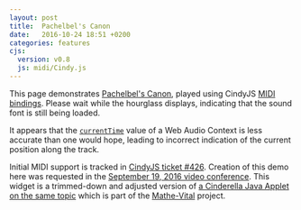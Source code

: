 ```yaml
---
layout: post
title:  Pachelbel's Canon
date:   2016-10-24 18:51 +0200
categories: features
cjs:
  version: v0.8
  js: midi/Cindy.js
---
```


This page demonstrates [Pachelbel's Canon][pc],
played using CindyJS [MIDI bindings][mb].
Please wait while the hourglass displays,
indicating that the sound font is still being loaded.

It appears that the [`currentTime`][ct] value of a Web Audio Context
is less accurate than one would hope, leading to incorrect indication
of the current position along the track.

[pc]: https://en.wikipedia.org/wiki/Pachelbel%27s_Canon
[mb]: http://cindyjs.org/ref/MIDI_Functions.html
[ct]: https://developer.mozilla.org/en-US/docs/Web/API/AudioContext/currentTime

<div id="CSCanvas"></div>
<script id="csinit" type="text/x-cindyscript">

use("midi");
played = false;
melody = [["fis'",1],["e'",1],["d'",1],["cis'",1],["h",1],["a",1],["h",1],["cis'",1],
  ["d'",1],["cis'",1],["h",1],["a",1],["g",1],["fis",1],["g",1],["e",1],
  ["d",1/2],["fis",1/2],["a",1/2],["g",1/2],["fis",1/2],["d",1/2],["fis",1/2],["e",1/2],
      ["d",1/2],["H",1/2],["d",1/2],["a",1/2],["g",1/2],["h",1/2],["a",1/2],["g",1/2],
  ["fis",1/2],["d",1/2],["e",1/2],["cis'",1/2],["d'",1/2],["fis'",1/2],["a'",1/2],["a",1/2],
      ["h",1/2],["g",1/2],["a",1/2],["fis",1/2],["d",1/2],["d'",1/2],["d'",3/4],["cis'",1/4],
  ["d'",1/4],["cis'",1/4],["d'",1/4],["d",1/4],["cis",1/4],["a",1/4],["e",1/4],["fis",1/4],
      ["d",1/4],["d'",1/4],["cis'",1/4],["h",1/4],["cis'",1/4],["fis'",1/4],["a'",1/4],["h'",1/4],
      ["g'",1/4],["fis'",1/4],["e'",1/4],["g'",1/4],["fis'",1/4],["e'",1/4],["d'",1/4],["cis'",1/4],
      ["h",1/4],["a",1/4],["g",1/4],["fis",1/4],["e",1/4],["g",1/4],["fis",1/4],["e",1/4],
  ["d",1/4],["e",1/4],["fis",1/4],["g",1/4],["a",1/4],["e",1/4],["a",1/4],["g",1/4],
      ["fis",1/4],["h",1/4],["a",1/4],["g",1/4],["a",1/4],["g",1/4],["fis",1/4],["e",1/4],
      ["d",1/4],["H",1/4],["h",1/4],["cis'",1/4],["d'",1/4],["cis'",1/4],["h",1/4],["a",1/4],
      ["g",1/4],["fis",1/4],["e",1/4],["h",1/4],["a",1/4],["h",1/4],["a",1/4],["g",1/4],
  ["fis",1/2],["fis'",1/2],["e'",3/2],["d'",1/2],["fis'",1],       
      ["h'",1],["a'",1],["h'",1],["cis''",1],
  ["d''",1/2],["d'",1/2],["cis'",3/2],["h",1/2],["d'",1],       
      ["d'",3/2],["d'",1/2],["d'",1/2],["g'",1/2],["e'",1/2],["a'",1/2],
  ["a'",1/4],["fis'",1/8],["g'",1/8],["a'",1/4],["fis'",1/8],["g'",1/8],["a'",1/8],
      ["a",1/8],["h",1/8],["cis'",1/8],["d'",1/8],["e'",1/8],["fis'",1/8],["g'",1/8],
      ["fis'",1/4],["d'",1/8],["e'",1/8],["fis'",1/4],
      ["fis",1/8],["g",1/8],["a",1/8],["h",1/8],["a",1/8],["g",1/8],["a",1/8],["fis",1/8],["g",1/8],["a",1/8],
   ["g",1/4],["h",1/8],["a",1/8],["g",1/4],["fis",1/8],["e",1/8],["fis",1/8],
      ["e",1/8],["d",1/8],["e",1/8],["fis",1/8],["g",1/8],["a",1/8],["h",1/8],
      ["g",1/4],["h",1/8],["a",1/8],["h",1/4],
      ["cis'",1/8],["d'",1/8],["a",1/8],["h",1/8],["cis'",1/8],["d'",1/8],["e'",1/8],["fis'",1/8],["g'",1/8],["a'",1/8],
  ["fis'",1/4],["d'",1/8],["e'",1/8],["fis'",1/4],["e'",1/8],["d'",1/8],["e'",1/8],
      ["cis'",1/8],["d'",1/8],["e'",1/8],["fis'",1/8],["e'",1/8],["d'",1/8],["cis'",1/8],
      ["d'",1/4],["h",1/8],["cis'",1/8],["d'",1/4],
      ["d",1/8],["e",1/8],["fis",1/8],["g",1/8],["fis",1/8],["e",1/8],["fis",1/8],["d'",1/8],["cis'",1/8],["d'",1/8],
  ["h",1/4],["d'",1/8],["cis'",1/8],["h",1/4],["a",1/8],["g",1/8],["a",1/8],
      ["g",1/8],["fis",1/8],["g",1/8],["a",1/8],["h",1/8],["cis'",1/8],["d'",1/8],
      ["h",1/4],["d'",1/8],["cis'",1/8],["d'",1/4],
      ["cis'",1/8],["h",1/8],["cis'",1/8],["d'",1/8],["e'",1/8],["d'",1/8],["cis'",1/8],["d'",1/8],["h",1/8],["cis'",1/8],
  ["d'",1/2],[-1,1/2],["cis'",1/2],[-1,1/2],["h",1/2],[-1,1/2],["d'",1/2],[-1,1/2],
  ["d",1/2],[-1,1/2],["d",1/2],[-1,1/2],["d",1/2],[-1,1/2],["e",1/2],[-1,1/2],
  [-1,1/2],["a",1/2],[-1,1/2],["a",1/2],[-1,1/2],["fis",1/2],[-1,1/2],["a",1/2],
  [-1,1/2],["g",1/2],[-1,1/2],["fis",1/2],[-1,1/2],["g",1/2],[-1,1/2],["e'",1/2],
  ["fis'",1/4],["fis",1/4],["g",1/4],["fis",1/4],["e",1/4],["e'",1/4],["fis'",1/4],["e'",1/4],
      ["d'",1/4],["fis",1/4],["d",1/4],["h",1/4],["a",1/4],["A",1/4],["G",1/4],["A",1/4],
      ["H",1/4],["h",1/4],["cis'",1/4],["h",1/4],["a",1/4],["A",1/4],["G",1/4],["A",1/4],
      ["H",1/4],["h",1/4],["a",1/4],["h",1/4],["cis'",1/4],["cis",1/4],["H",1/4],["cis",1/4],
  ["d",1/4],["d'",1/4],["e'",1/4],["d'",1/4],["cis'",1/4],["cis",1/4],["d",1/4],["cis",1/4],
      ["H",1/4],["h",1/4],["a",1/4],["h",1/4],["cis'",1/4],["cis",1/4],["fis",1/4],["e",1/4],
      ["d",1/4],["d'",1/4],["e'",1/4],["g'",1/4],["fis'",1/4],["fis",1/4],["a",1/4],["fis'",1/4],
      ["d'",1/4],["g'",1/4],["fis'",1/4],["g'",1/4],["e'",1/4],["a",1/4],["g",1/4],["a",1/4],
  ["fis",1/4],["a",1/4],["a",1/4],["a",1/4],["a",1/4],["a",1/4],["a",1/4],["a",1/4],
      ["fis",1/4],["fis",1/4],["fis",1/4],["fis",1/4],["fis",1/4],["fis",1/4],["a",1/4],["a",1/4],
      ["g",1/4],["g",1/4],["g",1/4],["d'",1/4],["d'",1/4],["d'",1/4],["d'",1/4],["d'",1/4],
      ["d'",1/4],["d'",1/4],["h",1/4],["h",1/4],["a",1/4],["a",1/4],["e'",1/4],["cis'",1/4],
  ["a",1/4],["fis'",1/4],["fis'",1/4],["fis'",1/4],["e'",1/4],["e'",1/4],["e'",1/4],["e'",1/4],
      ["d'",1/4],["d'",1/4],["d'",1/4],["d'",1/4],["a'",1/4],["a'",1/4],["a'",1/4],["a'",1/4],
      ["h'",1/4],["h'",1/4],["h'",1/4],["h'",1/4],["a'",1/4],["a'",1/4],["a'",1/4],["a'",1/4],
      ["h'",1/4],["h'",1/4],["h'",1/4],["h'",1/4],["cis''",1/4],["cis'",1/4],["cis'",1/4],["cis'",1/4],
  ["d'",1/4],["d",1/8],["e",1/8],["fis",1/4],["d",1/4],["cis",1/4],["cis'",1/8],["d'",1/8],["e'",1/4],["d'",1/4],
      ["h",1/4],["H",1/8],["cis",1/8],["d",1/4],["H",1/4],["cis",1/4],["a",1/8],["g",1/8],["fis",1/4],["e",1/4],
      ["d",1/4],["g",1/8],["fis",1/8],["e",1/4],["g",1/4],["fis",1/4],["d",1/8],["e",1/8],["fis",1/4],["a",1/4],
      ["g",1/4],["h",1/8],["a",1/8],["g",1/4],["fis",1/4],["e",1/4],["a",1/8],["g",1/8],["fis",1/4],["e",1/4],
  ["fis",1/4],["d'",1/8],["cis'",1/8],["d'",1/4],["fis",1/4],["a",1/4],["a",1/8],["h",1/8],["cis'",1/4],["a",1/4],
      ["fis",1/4],["d'",1/8],["e'",1/8],["fis'",1/4],["d'",1/4],["fis'",1/4],["fis'",1/8],["e'",1/8],["d'",1/4],["cis'",1/4],
      ["h",1/4],["h",1/8],["a",1/8],["h",1/4],["cis'",1/4],["d'",1/4],["fis'",1/8],["e'",1/8],["d'",1/4],["fis'",1/4],
      ["g'",1/4],["d'",1/8],["cis'",1/8],["h",1/4],["h",1/4],["a",1/4],["e",1/4],["a",1/4],["a",1/4],
  ["a",3/2],["a",1/2],["d",3/2],["a",1/2],["g",1],["a",1],["g",1/2],["d",1/2],["d",3/4],["cis",1/4],
  ["d",1/2],["d'",1/2],["cis'",1],["h",1],["a",1],["d",3/4],["e",1/4],["fis",1],["h",1],["e",3/4],["e",1/4],
  ["fis",3/4],["fis'",1/4],["fis'",1/4],["g'",1/4],["fis'",1/4],["e'",1/4],
      ["d'",3/4],["d'",1/4],["d'",1/4],["e'",1/4],["d'",1/4],["cis'",1/4],
      ["h",1],["d'",1],["d'",1/4],["c'",1/4],["h",1/4],["c'",1/4],["a",3/4],["a",1/4],
  ["a",3/4],["a'",1/4],["a'",1/4],["h'",1/4],["a'",1/4],["g'",1/4],
      ["fis'",3/4],["fis'",1/4],["fis'",1/4],["g'",1/4],["fis'",1/4],["e'",1/4],
      ["d'",1/4],["c'",1/4],["h",1/4],["c'",1/4],["a",3/4],["a",1/4],["g",1/2],["d'",1/2],["cis'",3/4],["cis'",1/4],
  ["d'",1/2],["d'",1],["cis'",1],["h",1],["a",1],["g",1],["fis",1+1/4],["e",1/4],["e",1],
  ["fis",1/2],["fis'",1],["e'",1/2],["d'",1/2],["d''",1],["c''",1/2],
      ["h'",1],["d''",1/2],["a'",1/2],["h'",1],["a'",1],
  ["a'",1],["a",3/4],["g",1/4],["fis",1],["fis'",3/4],["e'",1/4],
      ["d'",3/2],["d'",1/2],["d'",1],["cis'",1],
  ["d'",1/2],["d",1/2],["cis",1/2],["cis'",1/2],["h",1/2],["H",1/2],["A",1/2],["a",1/2],
      ["g",1/2],["g'",1/2],["fis'",1/2],["fis",1/2],["e",1/2],["h",1/2],["e",1/2],["e'",1/2],
  ["fis'",1/2],["fis",1/2],["e",1/2],["e'",1/2],["d'",1/2],["d",1/2],["cis",1/2],["cis'",1/2],
      ["h",1/2],["h'",1/2],["a'",1/2],["a",1/2],["g",3/4],["e'",1/4],["a",1/2],["a",1/2]

];

bass = flatten(apply(1..28,([["D",1],["A'",1],["H'",1],["Fis'",1],["G'",1],["D'",1],["G'",1],["A'",1]])),levels->1)++[["D",2]];

tune = [["channel",0]]++bass++[["channel",1],["goto",8]]++melody++[["channel",2],["goto",16]]++melody++[["channel",3],["goto",24]]++melody;

instrument(33, channel->0); // Acoustic Bass
instrument(1, channel->1); // Acoustic Grand Piano
instrument(25, channel->2); // Acoustic Guitar (nylon)
instrument(12, channel->3); // Vibraphone

notes = [
  [-1],
  ["C", "CIS"],
  ["D"],
  ["E"],
  ["F", "Fis"],
  ["G"],
  ["A"],
  ["H"],
  ["c", "cis"],
  ["d"],
  ["e"],
  ["fis"],
  ["g"],
  ["a"],
  ["h"],
  ["c'", "cis'"],
  ["d'"],
  ["e'"],
  ["fis'"],
  ["g'"],
  ["a'"],
  ["h'"],
  ["c''", "cis''"],
  ["d''"]
];

x = 0;
score = apply(melody, note,
  y = select(1..length(notes), i, contains(notes_i, note_1));
  if (length(y) != 1, err(note));
  res = [x, y_1, note_2];
  x = x + note_2;
  res
);

xscale = 2;
barlen = 0.5;
drawit() := (
  gsave();
  translate((0, -3));
  forall(1..5, draw((-100, #), (100, #), color->[0,0,0]));
  forall(-1..1, draw((8*xscale*#, -2), (8*xscale*#, 8), color->[0,0,1]));
  now = if(played, midiposition() - 2, 0);
  translate((xscale*(16 - now), 0));
  forall(score, note,
    if (note_2 > 1,
      x = xscale*note_1;
      y = note_2/2 - 4.5;
      if (y <= 0, forall(ceil(y)..0, draw((x - barlen, #), (x + barlen, #), color->[0,0,0])));
      if (y >= 6, forall(6..floor(y), draw((x - barlen, #), (x + barlen, #), color->[0,0,0])));
    );
  );
  forall(score, note,
    if (note_2 > 1,
      off = (now - note_1) / 8;
      size = max(3, if (off < 1, 0, 10 - 10 * (off - floor(off))));
      x = xscale*note_1;
      y = note_2/2 - 4.5;
      draw((x, y), size->size);
    );
  );
  grestore();
);

sandclock() := (
  gsave(); translate((4*xscale, 0)); scale(1.25);
  fillpoly([(1,1),(1,2),(-1,2),(-1,1),(1,-1),(1,-2),(-1,-2),(-1,-1)],color->[1,1,1]);
  drawpoly([(1,1),(1,2),(-1,2),(-1,1),(1,-1),(1,-2),(-1,-2),(-1,-1)],size->20,color->[1,1,1]);
  fillpoly([(1,1),(1,1.5),(0,1),(-1,1.5),(-1,1),(0,0)],color->[1,0.8,0]);
  fillpoly([(1,-2),(1,-1.5),(0,-1),(-1,-1.5),(-1,-2)],color->[1,0.8,0]);
  drawpoly([(1,1),(1,2),(-1,2),(-1,1),(1,-1),(1,-2),(-1,-2),(-1,-1)],color->[0.3,0.2,0]);
  grestore();
);

</script>
<script id="cstick" type="text/x-cindyscript">
</script>
<script id="csdraw" type="text/x-cindyscript">

drawit();

if (loadinstruments([33, 1, 25, 12]),
  if (!played,
    played = true;
    playanimation();
    playmelody(tune,speed->75,channel->2)),
  sandclock();
)

</script>
<script type="text/javascript">

var cdy = CindyJS({
  ports: [{
    id: "CSCanvas", width: 800, height: 200,
    transform: [{visibleRect: [-18,5,25,-5]}]
  }],
  scripts: "cs*"
});

</script>

Initial MIDI support is tracked in [CindyJS ticket #426][c426].
Creation of this demo here was requested in the
[September 19, 2016 video conference][vc].
This widget is a trimmed-down and adjusted version of
[a Cinderella Java Applet on the same topic][jp]
which is part of the [Mathe-Vital][mv] project.

[c426]: https://github.com/CindyJS/CindyJS/pull/426
[vc]: https://github.com/CindyJS/CindyJS/wiki/Meeting-2016-09-19
[jp]: http://www-m10.ma.tum.de/bin/view/MatheVital/Music/Canon
[mv]: http://mathe-vital.de/

